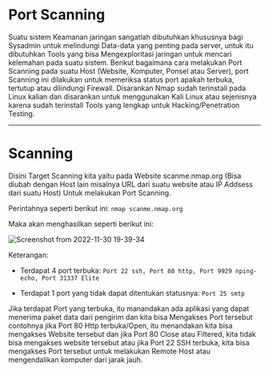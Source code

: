 # Port Scanning

Suatu sistem Keamanan jaringan sangatlah dibutuhkan khususnya bagi Sysadmin untuk melindungi Data-data yang penting pada server, untuk itu dibutuhkan Tools yang bisa Mengexploritasi jaringan untuk mencari kelemahan pada suatu sistem.
Berikut bagaimana cara melakukan Port Scanning pada suatu Host (Website, Komputer, Ponsel atau Server), port Scanning ini dilakukan untuk memeriksa status port apakah terbuka, tertutup atau dilindungi Firewall.
Disarankan Nmap sudah terinstall pada Linux kalian dan disarankan untuk menggunakan Kali Linux atau sejenisnya karena sudah terinstall Tools yang lengkap untuk Hacking/Penetration Testing.

-----------------------------------------------------------------------------------------------------------------------------------------------------------

# Scanning

Disini Target Scanning kita yaitu pada Website scanme.nmap.org (Bisa diubah dengan Host lain misalnya URL dari suatu website atau IP Addsess dari suatu Host) Untuk melakukan Port Scanning.

Perintahnya seperti berikut ini:
```nmap scanme.nmap.org```

Maka akan menghasilkan seperti berikut ini:

![Screenshot from 2022-11-30 19-39-34](https://user-images.githubusercontent.com/113501500/204798633-71636d0c-5d5a-4d42-91ec-cb0c4be3d115.png)

Keterangan:

- Terdapat 4 port terbuka: ```Port 22 ssh, Port 80 http, Port 9929 nping-echo, Port 31337 Elite```

- Terdapat 1 port yang tidak dapat ditentukan statusnya: ```Port 25 smtp```

Jika terdapat Port yang terbuka, itu manandakan ada aplikasi yang dapat menerima paket data dari pengirim dan kita bisa Mengakses Port tersebut contohnya jika Port 80 Http terbuka/Open, itu menandakan kita bisa mengakses Website tersebut dan jika Port 80 Close atau Filtered, kita tidak bisa mengakses website tersebut atau jika Port 22 SSH terbuka, kita bisa mengakses Port tersebut untuk melakukan Remote Host atau mengendalikan komputer dari jarak jauh.

